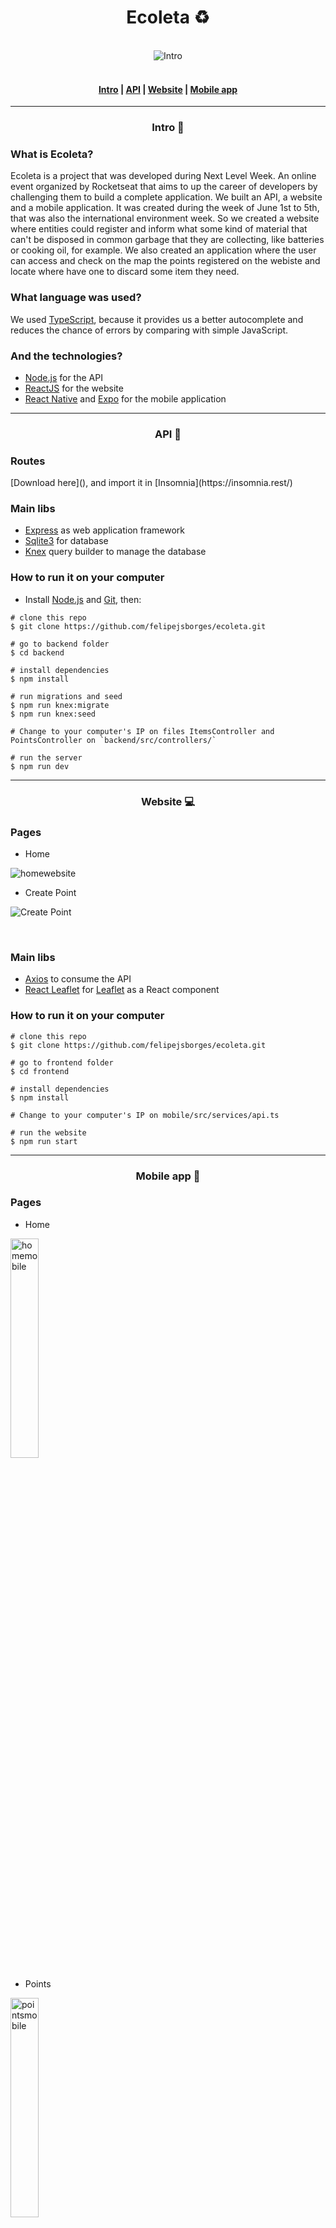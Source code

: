 <div align="center">
	<h1>Ecoleta ♻️</h1>
	<br>
	<img src="/.github/introimg.png" alt="Intro" style="max-width:100%"/>
</div>

<br>

<h4 align="center">
	<a href="#intro-">Intro</a>	|    
	<a href="#api-">API</a>		|    
	<a href="#website-">Website</a>		|    
	<a href="#mobile-app-">Mobile app</a>
</h4>

<hr>

<div align="center">
	<h3>Intro 🚪</h3>
</div>

<h3>What is Ecoleta?</h3>

<p>	Ecoleta is a project that was developed during Next Level Week. An online event organized by Rocketseat that aims to up the career of developers by challenging them to build a complete application. We built an API, a website and a mobile application. It was created during the week of June 1st to 5th, that was also the international environment week. So we created a website where entities could register and inform what some kind of material that can't be disposed in common garbage that they are collecting, like batteries or cooking oil, for example. We also created an application where the user can access and check on the map the points registered on the webiste and locate where have one to discard some item they need. </p>

<h3>What language was used?</h3>

We used [TypeScript](https://www.typescriptlang.org/docs/home.html), because it provides us a better autocomplete and reduces the chance of errors by comparing with simple JavaScript.

<h3>And the technologies?</h3>

- [Node.js](https://nodejs.org/en/docs/) for the API
- [ReactJS](https://reactjs.org/docs/getting-started.html) for the website
- [React Native](https://reactnative.dev/docs/getting-started) and [Expo](https://docs.expo.io/) for the mobile application

<hr>

<div align="center">
	<h3>API 📡</h3>
</div>

<h3>Routes</h3>
[Download here](), and import it in [Insomnia](https://insomnia.rest/)

<h3>Main libs</h3>

- [Express](https://expressjs.com/) as web application framework
- [Sqlite3](https://www.sqlite.org/docs.html) for database
- [Knex](http://knexjs.org/) query builder to manage the database

<h3>How to run it on your computer</h3>

- Install [Node.js](https://nodejs.org/en/download/) and [Git](https://git-scm.com/book/en/v2/Getting-Started-Installing-Git), then:

```
# clone this repo
$ git clone https://github.com/felipejsborges/ecoleta.git

# go to backend folder
$ cd backend

# install dependencies
$ npm install

# run migrations and seed
$ npm run knex:migrate
$ npm run knex:seed

# Change to your computer's IP on files ItemsController and PointsController on `backend/src/controllers/`

# run the server
$ npm run dev
```
<hr>

<div align="center">
	<h3>Website 💻</h3>
</div>

<h3>Pages</h3>

- Home

<img src="/.github/homewebsite.png" alt="homewebsite" style="max-width:100%"/>

<br>

- Create Point

![Create Point](/.github/createpoint.gif)

<br>

<h3>Main libs</h3>
 
- [Axios](https://github.com/axios/axios) to consume the API
- [React Leaflet](https://react-leaflet.js.org/docs/en/intro) for [Leaflet](https://leafletjs.com/reference-1.6.0.html) as a React component

<h3>How to run it on your computer</h3>
 
```
# clone this repo
$ git clone https://github.com/felipejsborges/ecoleta.git

# go to frontend folder
$ cd frontend

# install dependencies
$ npm install

# Change to your computer's IP on mobile/src/services/api.ts

# run the website
$ npm run start
```
<hr>

<div align="center">
	<h3>Mobile app 📱</h3>
</div>

<h3>Pages</h3>

- Home

<img src="/.github/homemobile.jpeg" alt="homemobile" width="30%" style="max-width:100%"/>

<br>

- Points

<img src="/.github/pointsmobile.jpeg" alt="pointsmobile" width="30%" style="max-width:100%"/>

<br>

- Detail

<img src="/.github/detailsmobile.jpeg" alt="detailsmobile" width="30%" style="max-width:100%"/>

<br>

<h3>Main libs</h3>

- [React Navigation](https://reactnavigation.org/docs/getting-started/) for routing and navigation
- [React Native Maps](https://github.com/react-native-community/react-native-maps) to create a map as a component of React Native

<h3>How to run it on your computer</h3>

```
# clone this repo
$ git clone https://github.com/felipejsborges/ecoleta.git

# go to mobile folder
$ cd mobile

# install dependencies
$ npm install

# Change to your computer's IP on mobile/src/services/api.ts

# run the application
$ npm run start
```

<hr>

<span>Feel free to contribute 💪</span>

by Felipe Borges<br>
[Linkedin](https://www.linkedin.com/in/felipejsborges) | [GitHub](https://github.com/felipejsborges)
